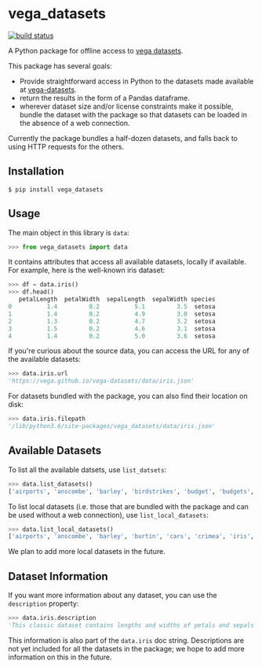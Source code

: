 # vega_datasets

[![build status](http://img.shields.io/travis/jakevdp/vega_datasets/master.svg?style=flat)](https://travis-ci.org/jakevdp/vega_datasets)

A Python package for offline access to [vega datasets](https://github.com/vega/vega-datasets).

This package has several goals:

- Provide straightforward access in Python to the datasets made available at [vega-datasets](https://github.com/vega/vega-datasets).
- return the results in the form of a Pandas dataframe.
- wherever dataset size and/or license constraints make it possible, bundle the dataset with the package so that datasets can be loaded in the absence of a web connection.

Currently the package bundles a half-dozen datasets, and falls back to using HTTP requests for the others.

## Installation

```
$ pip install vega_datasets
```

## Usage

The main object in this library is ``data``:

```python
>>> from vega_datasets import data
```

It contains attributes that access all available datasets, locally if
available. For example, here is the well-known iris dataset:

```python
>>> df = data.iris()
>>> df.head()
   petalLength  petalWidth  sepalLength  sepalWidth species
0          1.4         0.2          5.1         3.5  setosa
1          1.4         0.2          4.9         3.0  setosa
2          1.3         0.2          4.7         3.2  setosa
3          1.5         0.2          4.6         3.1  setosa
4          1.4         0.2          5.0         3.6  setosa
```

If you're curious about the source data, you can access the URL for any of the available datasets:

```python
>>> data.iris.url
'https://vega.github.io/vega-datasets/data/iris.json'
```

For datasets bundled with the package, you can also find their location on disk:

```python
>>> data.iris.filepath
'/lib/python3.6/site-packages/vega_datasets/data/iris.json'
```

## Available Datasets

To list all the available datsets, use ``list_datsets``:

```python
>>> data.list_datasets()
['airports', 'anscombe', 'barley', 'birdstrikes', 'budget', 'budgets', 'burtin', 'cars', 'climate', 'countries', 'crimea', 'driving', 'flare', 'flights-10k', 'flights-20k', 'flights-2k', 'flights-3m', 'flights-5k', 'flights-airport', 'gapminder', 'gapminder-health-income', 'github', 'iris', 'jobs', 'miserables', 'monarchs', 'movies', 'points', 'population', 'seattle-temps', 'seattle-weather', 'sf-temps', 'sp500', 'stocks', 'unemployment-across-industries', 'us-10m', 'weather', 'weball26', 'wheat', 'world-110m']
```

To list local datasets (i.e. those that are bundled with the package and can be used without a web connection), use ``list_local_datasets``:

```python
>>> data.list_local_datasets()
['airports', 'anscombe', 'barley', 'burtin', 'cars', 'crimea', 'iris', 'seattle-temps', 'seattle-weather', 'sf-temps', 'stocks']
```

We plan to add more local datasets in the future.

## Dataset Information

If you want more information about any dataset, you can use the ``description`` property:

```python
>>> data.iris.description
'This classic dataset contains lengths and widths of petals and sepals for 150 iris flowers, drawn from three species. It was introduced by R.A. Fisher in 1936 [1]_.'
```

This information is also part of the ``data.iris`` doc string.
Descriptions are not yet included for all the datasets in the package; we hope to add more information on this in the future.